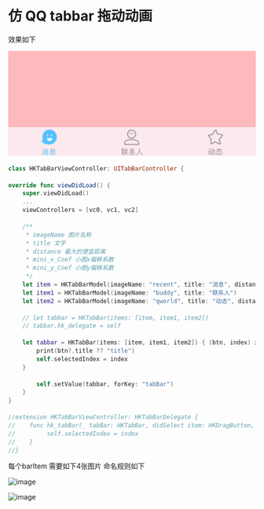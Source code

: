 # 仿 QQ tabbar 拖动动画


效果如下

![image](https://github.com/SherlockQi/HKNote/blob/master/HKTabBar_QQ.gif)

```swift
class HKTabBarViewController: UITabBarController {

override func viewDidLoad() {
    super.viewDidLoad()
    ...
    viewControllers = [vc0, vc1, vc2]

    /**
     * imageName 图片名称
     * title 文字
     * distance 最大的便宜距离
     * mini_x_Coef 小图x偏移系数
     * mini_y_Coef 小图y偏移系数
     */
    let item = HKTabBarModel(imageName: "recent", title: "消息", distance: 10, mini_x_Coef: 0.2, mini_y_Coef: 0.4)
    let item1 = HKTabBarModel(imageName: "buddy", title: "联系人")
    let item2 = HKTabBarModel(imageName: "qworld", title: "动态", distance: 10, mini_x_Coef: -0.2, mini_y_Coef: 0.2)

    // let tabbar = HKTabBar(items: [item, item1, item2])
    // tabbar.hk_delegate = self

    let tabbar = HKTabBar(items: [item, item1, item2]) { (btn, index) in
        print(btn?.title ?? "title")
        self.selectedIndex = index
    }

        self.setValue(tabbar, forKey: "tabBar")
    }
}

//extension HKTabBarViewController: HKTabBarDelegate {
//    func hk_tabBar(_ tabBar: HKTabBar, didSelect item: HKDragButton, index: Int) {
//         self.selectedIndex = index
//    }
//}
```



每个barItem 需要如下4张图片
命名规则如下

![image](https://github.com/SherlockQi/HKTabBar_QQ/blob/master/Resource/image.jpeg)

![image](https://github.com/SherlockQi/HKTabBar_QQ/blob/master/Resource/image2.jpeg)



